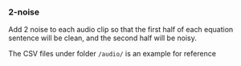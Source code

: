 ### 2-noise
Add 2 noise to each audio clip so that the first half of each equation sentence will be clean, and the second half will be noisy.

The CSV files under folder ```/audio/``` is an example for reference

